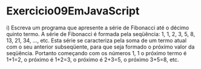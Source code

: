 # Exercicio09EmJavaScript
i)     Escreva  um  programa  que  apresente  a  série  de  Fibonacci  até  o  décimo  quinto  termo.  A  série  de Fibonacci  é  formada  pela  seqüência:  1,  1,  2,  3,  5, 8,  13,  21,  34,  ...,  etc.  Esta  série  se  caracteriza pela  soma  de  um  termo  atual  com  o  seu  anterior  subseqüente,  para  que  seja  formado  o  próximo valor da seqüência. Portanto começando com os números 1, 1 o próximo termo é 1+1=2, o próximo é 1+2=3, o próximo é 2+3=5, o próximo 3+5=8, etc. 
